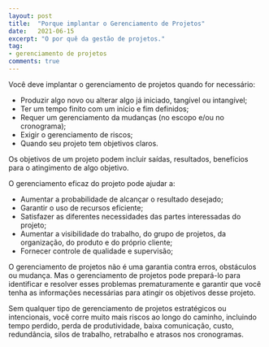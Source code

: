 ```yaml
---
layout: post
title:  "Porque implantar o Gerenciamento de Projetos"
date:   2021-06-15
excerpt: "O por quê da gestão de projetos."
tag:
- gerenciamento de projetos
comments: true
---
```

Você deve implantar o gerenciamento de projetos quando for necessário:

- Produzir algo novo ou alterar algo já iniciado, tangível ou intangível;
- Ter um tempo finito com um início e fim definidos;
- Requer um gerenciamento da mudanças (no escopo e/ou no cronograma);
- Exigir o gerenciamento de riscos;
- Quando seu projeto tem objetivos claros.

Os objetivos de um projeto podem incluir saídas, resultados, benefícios para o atingimento de algo objetivo.

O gerenciamento eficaz do projeto pode ajudar a:

- Aumentar a probabilidade de alcançar o resultado desejado;
- Garantir o uso de recursos eficiente;
- Satisfazer as diferentes necessidades das partes interessadas do projeto;
- Aumentar a visibilidade do trabalho, do grupo de projetos, da organização, do produto e do próprio cliente;
- Fornecer controle de qualidade e supervisão;

O gerenciamento de projetos não é uma garantia contra erros, obstáculos ou mudança. Mas o gerenciamento de projetos pode prepará-lo para identificar e resolver esses problemas prematuramente e garantir que você tenha as informações necessárias para atingir os objetivos desse projeto.

Sem qualquer tipo de gerenciamento de projetos estratégicos ou intencionais, você corre muito mais riscos ao longo do caminho, incluindo tempo perdido, perda de produtividade, baixa comunicação, custo, redundância, silos de trabalho, retrabalho e atrasos nos cronogramas.

